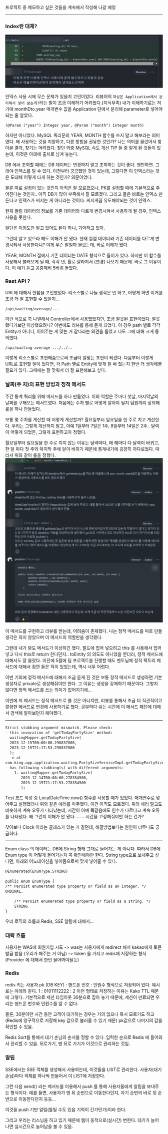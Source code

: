 프로젝트 중 메모하고 싶은 것들을 계속해서 작성해 나갈 예정

---

### Index란 대체?
![img.png](img.png)

인덱스 사용 시에 무슨 문제가 있을지 고민이었다.
리뷰어의 `파싱은 Application에서 분리해서 넣어 보는게?`라는 말이 조금 이해하기 어려웠다.(지식부족)
내가 이해하기로는 저기에 monthDto.year 매개변수 값을 Application 단에서 분리해 parameter로 넣어야 되는 줄 알았다.
```
(@Param ("year") Integer year, @Param ("month") Integer month)
```
하지만 아니었다. MySQL 쿼리문의 YEAR, MONTH 함수를 쓰지 말고 해보라는 의미였다.
왜 사용하는 것을 지양하고, 다른 방법을 권유한 것인가? 나는 의미를 몰랐어서 찾아본 결과, 찾기는 어려웠다. 찾던 와중 MySQL 속도 개선 TIP 들 중 알게 된 것들이 있는데, 이것은 아래에 출처로 남겨 놓는다.

DB 에서 조회할 때에는 DB 데이터는 변경하지 말고 조회하는 것이 좋다. 웬만하면. 그래야 인덱스를 탈 수 있다. 이전부터 궁금했던 것이 있는데, 그렇다면 이 인덱스라는 것은 도대체 어떻게 타게 하는 것인가? 의문이었다.

물론 따로 설정이 있는 것인지 아직은 잘 모르겠으나, PK를 설정할 때에 기본적으로 주어진다는 것인지.. 아직 DB가 많이 부족해서 잘 모르겠다. 그리고 들은 바로는 인덱스 만든다고 인덱스가 써지는 게 아니라는 것이다. 써지게끔 유도해야되는 것이 인덱스.

현재 컬럼 데이터의 정보를 기존 데이터와 다르게 변경시켜서 사용하게 될 경우, 인덱스 사용을 못한다.

일단은 이정도만 알고 있어도 된다 하니, 기억하고 있자.

그런데 알고 있으라 해도 이해가 안 됐다. 현재 컬럼 데이터와 기존 데이터를 다르게 변경시켜서 사용한다니? 이게 무슨 말일까 몰랐는데, 바로 이해가 됐다.

YEAR, MONTH 절에서 기존 데이터는 DATE 형식으로 들어가 있다. 하지만 이 함수를 사용해서 불러오게 될 때, 각각 년, 월로 잘라져서 (변경) 나오기 때문에. 바로 그 이유이다. 이 얘기 듣고 공중제비 5바퀴 돌았다.
### Rest API ?
URL에 대해서 한참을 고민했었다. 리소스별로 나눌 생각은 안 하고, 어떻게 하면 이거를 조금 더 잘 표현할 수 있을지...
```
/api/waiting/average/...
```
이런 식으로 쭉 나열해서 Controller에서 사용했었지만, 조금 잘못된 표현이었다. 잘못됐다기보단 이상했으려나?
이번에도 리뷰를 통해 듣게 되었다. 이 경우 path 별로 각각 Entity가 아니니, 이어주는 게 맞는 거 같다라는 의견을 들었고 나도 그에 대해 크게 동의했다.
```
/api/waiting-average-.../../..
```
이렇게 리소스별로 표현해줌으로써 조금더 알맞는 표현이 되겠다. 다음부터 이렇게 URL로 표현할 일이 있다면, 각 Path 별로 Entity에 맞게 잘 써 줬는지 한번 더 생각해볼 필요가 있다. 그때에는 잘 맞춰서 더 잘 표현해보고 싶다.

### 날짜(주 차)의 표현 방법과 정적 메서드
주간 통계 쿼리를 위해 메서드를 하나 만들었다. 이의 역할은 주마다 첫날, 마지막날의 날짜를 구해오는 메서드였다. 처음에는 주차 별로 어떻게 알아야 될지 팀원끼리 상의해 룰을 하나 만들었다.

보통 몇 주차를 계산할 때 어떻게 계산할까? 월요일부터 일요일을 한 주로 치고 계산한다. 우리는 그렇게 계산하지 말고, 아예 1일부터 7일은 1주, 8일부터 14일은 2주.. 달력이 어떻게 되었든, 그렇게 표현하고자 정했다.

월요일부터 일요일을 한 주로 치지 않는 이유는 달력마다, 매 해마다 다 달력이 바뀌고, 한 달 마다 첫 주와 마지막 주에 달이 바뀌기 때문에 통계내기에 굉장히 까다로웠다. 따라서 위와 같이 룰을 정했다.
![img_1.png](img_1.png)

이 메서드를 구현하고 리뷰를 받는데, 어려움이 존재했다. 나는 정적 메서드를 따로 만들 생각은 하지 않았으며 이 메서드의 역할만을 생각했다.

그런데 내가 봐도 메서드가 이상하긴 했다. 필드에 집어 넣으려고 this 를 사용해서 집어넣고 다시 this로 return 한다던지.. toEntity 의 의도도 아니었을 뿐더러, 정적 메서드에 대해서도 잘 몰랐다. 이전에 5월에 팀 프로젝트를 진행할 때도 멘토님께 정적 팩토리 메서드에 대해서 잠깐 들은 적이 있었는데, 역시 너무 어렵다.

이번 기회에 정적 메서드에 대해서 조금 듣게 된 것은 보통 정적 메서드로 생성하면 기본 생성자로 private로 생성해줘야만 한다. 그 이유는 생성을 강제하기 때문이다. 그렇지 않다면 정적 메서드를 쓰는 의미가 없어지기에...

이번에 저 메서드는 정적 메서드로 쓸 것은 아니지만, 리뷰를 통해서 조금 더 직관적이고 깔끔한 메서드로 변경해 사용하기로 했다. 공부하다 쉬는 시간에 이 메서드 패턴에 대해서 검색해 알아보던지 해야겠다.

---

```
Strict stubbing argument mismatch. Please check:
- this invocation of 'getTodayPartySize' method:
  waitingMapper.getTodayPartySize(
  2023-12-15T00:00:00.298837800,
  2023-12-15T21:17:53.298837800
  );
  -> at com.king.app.application.waiting.PartySizeServiceImpl.getTodayPartySizeAverage(PartySizeServiceImpl.java:25)
- has following stubbing(s) with different arguments:
    1. waitingMapper.getTodayPartySize(
       2023-12-14T00:00:00.278354500,
       2023-12-15T21:17:53.278354500
       );
```

Test 코드 작성 중 LocalDateTime.now() 함수를 사용할 때가 있었다. 매개변수로 넣어주고 실행했더니 위와 같은 에러를 마주했다. 이건 아직도 모르겠다. 위의 에러 말고도 비슷하게 계속 오류가 나타났는데, 시간이 아예 똑같음에도 인수가 다르다고 계속 오류를 나타냈다. 왜 그런지 이해가 안 됐다........ 시간을 고정해줘야만 하는 건가?

찾아보니 Clock 이라는 클래스가 있는 거 같던데, 해결방법보다는 원인이 너무나도 궁금하다.

---

Enum class 의 데이터는 DB에 String 형태 그대로 들어가는 게 아니다. 따라서 DB에 Enum type 이 어떻게 들어가는지 꼭 확인해야만 한다.
String type으로 보내주고 싶다면, 아래의 어노테이션을 넣어줌으로써 맞게 넣어줄 수 있다.
```
@Enumerated(EnumType.STRING)

public enum EnumType {
/** Persist enumerated type property or field as an integer. */
ORDINAL,

    /** Persist enumerated type property or field as a string. */
    STRING
}
```
우리 로직의 흐름과 Redis, SSE 알림에 대해서...

### 대략 흐름
사용자는 WAS에 회원가입 시도 -> was는 사용자에게 redirect 해서 kakao에게 토큰 발급 받음 (우리가 해주는 거 아님) -> token 을 가지고 redis에 저장하는 형식 (Provider 에 대해서 한번 물어봐야될듯)

### Redis
redis 키는 사용자 pk (DB KEY) : 핸드폰 번호 : 인원수 형식으로 저장되어 있다. 예시로는 아래와 같다.
1 : 01011112222 : 2
이런 형태로 저장하는 이유는 Kako TTL 때문에 그렇다. 기본적으로 세션 타임아웃 30분으로 잡아 놓기 때문에, 세션이 만료되면 우리는 핸드폰 번호와 인원수를 알 수 없다.

물론, 30분이란 시간 동안 고객이 대기하는 경우는 거의 없으나 혹시 모르기도 하고 (Redis에 영구적으로 저장해 key 값으로 불러올 수 있기 때문) pk값으로 나머지의 값을 확인할 수 있음.

Redis Sort를 통해서 대기 손님의 순서를 정할 수 있다. 입력한 순으로 Redis 에 들어와서 관리할 수 있음. 뒤로가기, 맨 뒤로 가기가 이것으로 관리하는 것임.

### 알림
SSE에서는 SSE 객체를 생성해서 사용하는데, 이것들을 LIST로 관리한다. 사용자(대기 손님)마다 객체를 하나씩 만들어서 이 LIST에 저장한다.

그런 다음 send() 라는 메서드를 이용해서 push 를 통해 사용자들에게 알림을 보내주는 형식이다. 예를 들면, 사용자가 맨 뒤 순번으로 이동한다던지, 자기 순번의 바로 뒷 순번으로 이동한다던지 등등...

이것을 push 기반 알림(틀릴 수도 있음 기억이 긴가민가)이라 한다.

그리고 우리는 리스닝을 하고 있기 때문에 웹이 동적으로(실시간) 변한다. 대기가 늘어나면 실시간으로 늘어남을 볼 수 있음.

